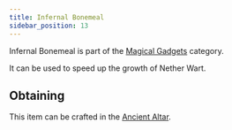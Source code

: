 ```yaml
---
title: Infernal Bonemeal
sidebar_position: 13
---
```


Infernal Bonemeal is part of the [Magical Gadgets](Magical-Gadgets.md) category.

It can be used to speed up the growth of Nether Wart.

## Obtaining

This item can be crafted in the [Ancient Altar](Ancient-Altar.md).
